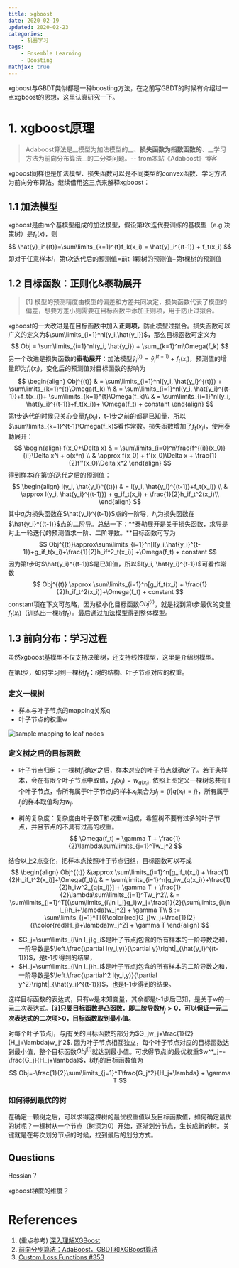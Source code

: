 ```yaml
---
title: xgboost
date: 2020-02-19
updated: 2020-02-23
categories:
    - 机器学习
tags:
    - Ensemble Learning
	- Boosting
mathjax: true
---
```


xgboost与GBDT类似都是一种boosting方法，在之前写GBDT的时候有介绍过一点xgboost的思想，这里认真研究一下。

# 1. xgboost原理

> Adaboost算法是__模型为加法模型的__、__损失函数为指数函数的__、__学习方法为前向分布算法__的二分类问题。-- from本站《Adaboost》博客

xgboost同样也是加法模型、损失函数可以是不同类型的convex函数、学习方法为前向分布算法。继续借用这三点来解释xgboost：

## 1.1 加法模型

xgboost是由m个基模型组成的加法模型，假设第t次迭代要训练的基模型（e.g.决策树）是$f_t(x)$，则
$$
\hat{y}_i^{(t)}=\sum\limits_{k=1}^{t}f_k(x_i) = \hat{y}_i^{(t-1)} + f_t(x_i)
$$
即对于任意样本$i$，第t次迭代后的预测值=前t-1颗树的预测值+第t棵树的预测值

## 1.2 目标函数：正则化&泰勒展开

> [1] 模型的预测精度由模型的偏差和方差共同决定，损失函数代表了模型的偏差，想要方差小则需要在目标函数中添加正则项，用于防止过拟合。 

xgboost的一大改进是在目标函数中加入**正则项**，防止模型过拟合。损失函数可以广义的定义为$\sum\limits_{i=1}^nl(y_i,\hat{y_i})$，那么目标函数可定义为
$$
Obj = \sum\limits_{i=1}^nl(y_i, \hat{y_i}) + \sum_{k=1}^m\Omega(f_k)
$$
另一个改进是损失函数的**泰勒展开**：加法模型$\hat{y}_i^{(t)}= \hat{y}_i^{(t-1)} + f_t(x_i)$，预测值的增量即为$f_t(x_i)$，变化后的预测值对目标函数的影响为
$$
\begin{align}
Obj^{(t)} & = \sum\limits_{i=1}^nl(y_i, \hat{y_i}^{(t)}) + \sum\limits_{k=1}^{t}\Omega(f_k) \\
 & = \sum\limits_{i=1}^nl(y_i, \hat{y_i}^{(t-1)}+f_t(x_i))+ \sum\limits_{k=1}^{t}\Omega(f_k)\\ 
 & = \sum\limits_{i=1}^nl(y_i, \hat{y_i}^{(t-1)}+f_t(x_i))+ \Omega(f_t) + constant
\end{align}
$$
第t步迭代的时候只关心变量$f_t(x_i)$，t-1步之前的都是已知量，所以$\sum\limits_{k=1}^{t-1}\Omega(f_k)$看作常数。损失函数增加了$f_t(x_i)$，使用泰勒展开：
$$
\begin{align}
f(x_0+\Delta x) & = \sum\limits_{i=0}^n\frac{f^{(i)}(x_0)}{i!}\Delta x^i + o(x^n) \\
 & \approx f(x_0) + f'(x_0)\Delta x + \frac{1}{2}f''(x_0)\Delta x^2
\end{align}
$$
得到样本i在第t的迭代之后的预测值：
$$
\begin{align}
l(y_i, \hat{y_i}^{(t)}) & = l(y_i, \hat{y_i}^{(t-1)}+f_t(x_i)) \\
 & \approx l(y_i, \hat{y_i}^{(t-1)}) +  g_if_t(x_i) + \frac{1}{2}h_if_t^2(x_i)\\
\end{align}
$$
其中$g_i$为损失函数在$\hat{y_i}^{(t-1)}$点的一阶导，$h_i$为损失函数在$\hat{y_i}^{(t-1)}$点的二阶导。总结一下：**泰勒展开是关于损失函数，求导是对上一轮迭代的预测值求一阶、二阶导数。**目标函数可写为
$$
Obj^{(t)}\approx\sum\limits_{i=1}^n[l(y_i,\hat{y_i}^{t-1})+g_if_t(x_i)+\frac{1}{2}h_if^2_t(x_i)] +\Omega(f_t) + constant
$$
因为第t步时$\hat{y_i}^{(t-1)}$是已知值，所以$l(y_i, \hat{y_i}^{t-1})$可看作常数
$$
Obj^{(t)} \approx \sum\limits_{i=1}^n[g_if_t(x_i) + \frac{1}{2}h_if_t^2(x_i)]+\Omega(f_t) + constant
$$
constant项在下文可忽略，因为极小化目标函数$Obj^{(t)}$，就是找到第t步最优的变量$f_t(x_i)$（训练出一棵树$f_t$）。最后通过加法模型得到整体模型。

## 1.3 前向分布：学习过程

虽然xgboost基模型不仅支持决策树，还支持线性模型，这里是介绍树模型。

在第t步，如何学习到一棵树$f_t$：树的结构、叶子节点对应的权重。

### 定义一棵树

- 样本与叶子节点的mapping关系q
- 叶子节点的权重w

![sample mapping to leaf nodes](https://pic2.zhimg.com/80/v2-69d198a1de945d849364e11e6b048579_hd.jpg)



### 定义树之后的目标函数

- 叶子节点归组：一棵树$f_t$确定之后，样本对应的叶子节点就确定了。若干条样本，会在有限个叶子节点中取值，$f_t(x_i) = w_{q(x_i)}$. 依照上图定义一棵树总共有T个叶子节点，令所有属于叶子节点$j$的样本$x_i$集合为$I_j=\{i | q(x_i)=j\}$，所有属于$I_j$的样本取值均为$w_j$.

- 树的复杂度：复杂度由叶子数T和权重w组成，希望树不要有过多的叶子节点，并且节点的不具有过高的权重。
  $$
  \Omega(f_t) = \gamma T + \frac{1}{2}\lambda\sum\limits_{j=1}^Tw_j^2
  $$

结合以上2点变化，把样本点按照叶子节点归组，目标函数可以写成
$$
\begin{align}
Obj^{(t)} &\approx \sum\limits_{i=1}^n[g_if_t(x_i) + \frac{1}{2}h_if_t^2(x_i)]+\Omega(f_t)\\
& = \sum\limits_{i=1}^n[g_iw_{q(x_i)}+\frac{1}{2}h_iw^2_{q(x_i)}] + \gamma T + \frac{1}{2}\lambda\sum\limits_{j=1}^Tw_j^2\\
& = \sum\limits_{j=1}^T[(\sum\limits_{i\in I_j}g_i)w_j+\frac{1}{2}(\sum\limits_{i\in I_j}h_i+\lambda)w_j^2] + \gamma T\\
& := \sum\limits_{j=1}^T[({\color{red}G_j}w_j+\frac{1}{2}({\color{red}H_j}+\lambda)w_j^2] + \gamma T
\end{align}
$$

- $G_j=\sum\limits_{i\in I_j}g_i$是叶子节点j包含的所有样本的一阶导数之和，一阶导数是$\left.\frac{\partial l(y_i,y)}{\partial y}\right|_{\hat{y_i}^{(t-1)}}$，是t-1步得到的结果，
- $H_j=\sum\limits_{i\in I_j}h_i$是叶子节点j包含的所有样本的二阶导数之和，一阶导数是$\left.\frac{\partial^2 l(y_i,y)}{\partial y^2}\right|_{\hat{y_i}^{(t-1)}}$，也是t-1步得到的结果。

这样目标函数的表达式，只有w是未知变量，其余都是t-1步后已知，是关于w的一元二次表达式。**[3]只要目标函数是凸函数，即二阶导数$H_j>0$，可以保证一元二次表达式的二次项>0，目标函数取到最小值。**

对每个叶子节点j，与j有关的目标函数的部分为$G_jw_j+\frac{1}{2}(H_j+\lambda)w_j^2$. 因为叶子节点相互独立，每个叶子节点对应的目标函数达到最小值，整个目标函数$Obj^{(t)}$就达到最小值。可求得节点j的最优权重$w^*_j=-\frac{G_j}{H_j+\lambda}$，树$f_t$的目标函数值为
$$
Obj=-\frac{1}{2}\sum\limits_{j=1}^T\frac{G_j^2}{H_j+\lambda} + \gamma T
$$

### 如何得到最优的树

在确定一颗树之后，可以求得这棵树的最优权重值以及目标函数值，如何确定最优的树呢？一棵树从一个节点（树深为0）开始，逐渐划分节点，生长成新的树。关键就是在每次划分节点的时候，找到最后的划分方式。





## Questions

Hessian？

xgboost梯度的维度？

# References

1. (重点参考) [深入理解XGBoost](https://zhuanlan.zhihu.com/p/83901304)
2. [前向分步算法：AdaBoost，GBDT和XGBoost算法](https://www.cnblogs.com/LittleHann/p/7512397.html)
3. [Custom Loss Functions #353](https://github.com/dmlc/xgboost/issues/353)

